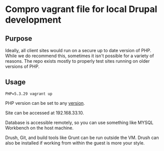 # Compro vagrant file for local Drupal development

## Purpose
Ideally, all client sites would run on a secure up to date version of PHP. While we do recommend this, sometimes it isn't possible for a variety of reasons. The repo exists mostly to properly test sites running on older versions of PHP.

## Usage
```
PHP=5.3.29 vagrant up
```
PHP version can be set to any [version](http://php.net/releases/).

Site can be accessed at 192.168.33.10.

Database is accessible remotely, so you can use something like MYSQL Workbench on the host machine.

Drush, Git, and build tools like Grunt can be run outside the VM. Drush can also be installed if working from within the guest is more your style.
